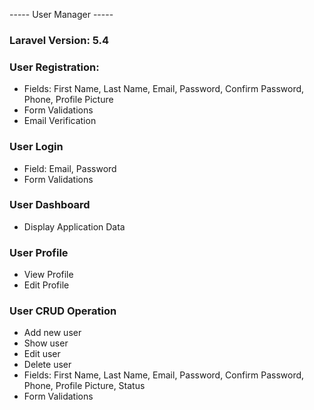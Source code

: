 ----- User Manager -----

### Laravel Version: 5.4

### User Registration:
- Fields: First Name, Last Name, Email, Password, Confirm Password, Phone, Profile Picture
- Form Validations
- Email Verification

### User Login
- Field: Email, Password
- Form Validations

### User Dashboard
- Display Application Data

### User Profile
- View Profile
- Edit Profile

### User CRUD Operation
- Add new user
- Show user
- Edit user
- Delete user
- Fields: First Name, Last Name, Email, Password, Confirm Password, Phone, Profile Picture, Status
- Form Validations
